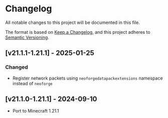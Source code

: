 # Changelog
All notable changes to this project will be documented in this file.

The format is based on [Keep a Changelog](https://keepachangelog.com/en/1.0.0/),
and this project adheres to [Semantic Versioning](https://semver.org/spec/v2.0.0.html).

## [v21.1.1-1.21.1] - 2025-01-25
### Changed
- Register network packets using `neoforgedatapackextensions` namespace instead of `neoforge`

## [v21.1.0-1.21.1] - 2024-09-10
- Port to Minecraft 1.21.1
